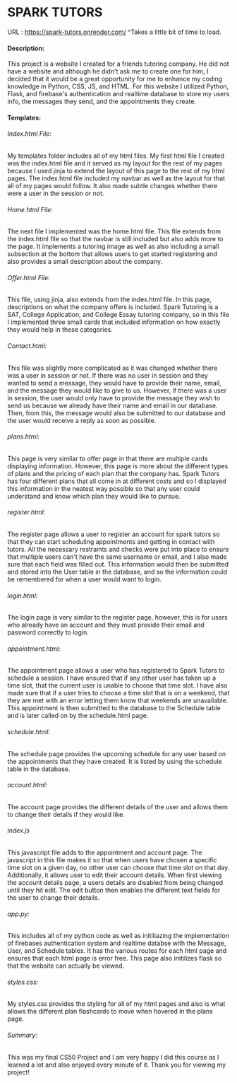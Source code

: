 # SPARK TUTORS
URL : https://spark-tutors.onrender.com/
^Takes a little bit of time to load.

#### Description:
This project is a website I created for a friends tutoring company. He did not have a website and although he didn't ask me to create one for him, I decided that it would be a great opportunity for me to enhance my coding knowledge in Python, CSS, JS, and HTML. For this website I utilized Python, Flask, and firebase's authentication and realtime database to store my users info, the messages they send, and the appointments they create.

#### Templates:

###### Index.html File:
My templates folder includes all of my html files. My first html file I created was the index.html file and it served as my layout for the rest of my pages because I used jinja to extend the layout of this page to the rest of my html pages. The index.html file included my navbar as well as the layout for that all of my pages would follow. It also made subtle changes whether there were a user in the session or not.

###### Home.html File:
The next file I implemented was the home.html file. This file extends from the index.html file so that the navbar is still included but also adds more to the page. It implements a tutoring image as well as also including a small subsection at the bottom that allows users to get started registering and also provides a small description about the company.

###### Offer.html File:
This file, using jinja, also extends from the index.html file. In this page, descriptions on what the company offers is included. Spark Tutoring is a SAT, College Application, and College Essay tutoring company, so in this file I implemented three small cards that included information on how exactly they would help in these categories.

###### Contact.html:
This file was slightly more complicated as it was changed whether there was a user in session or not. If there was no user in session and they wanted to send a message, they would have to provide their name, email, and the message they would like to give to us. However, if there was a user in session, the user would only have to provide the message they wish to send us because we already have their name and email in our database. Then, from this, the message would also be submitted to our database and the user would receive a reply as soon as possible.

###### plans.html:
This page is very similar to offer page in that there are multiple cards displaying information. However, this page is more about the different types of plans and the pricing of each plan that the company has. Spark Tutors has four different plans that all come in at different costs and so I displayed this information in the neatest way possible so that any user could understand and know which plan they would like to pursue.

###### register.html:
The register page allows a user to register an account for spark tutors so that they can start scheduling appointments and getting in contact with tutors. All the necessary restraints and checks were put into place to ensure that multiple users can't have the same username or email, and I also made sure that each field was filled out. This information would then be submitted and stored into the User table in the database, and so the information could be remembered for when a user would want to login.

###### login.html:
The login page is very similar to the register page, however, this is for users who already have an account and they must provide their email and password correctly to login.

###### appointment.html:
The appointment page allows a user who has registered to Spark Tutors to schedule a session. I have ensured that if any other user has taken up a time slot, that the current user is unable to choose that time slot. I have also made sure that if a user tries to choose a time slot that is on a weekend, that they are met with an error letting them know that weekends are unavailable. This appointment is then submitted to the database to the Schedule table and is later called on by the schedule.html page.

###### schedule.html:
The schedule page provides the upcoming schedule for any user based on the appointments that they have created. It is listed by using the schedule table in the database.

###### account.html:
The account page provides the different details of the user and allows them to change their details if they would like.

###### index.js
This javascript file adds to the appointment and account page. The javascript in this file makes it so that when users have chosen a specific time slot on a given day, no other user can choose that time slot on that day. Additionally, it allows user to edit their account details. When first viewing the account details page, a users details are disabled from being changed until they hit edit. The edit button then enables the different text fields for the user to change their details.

###### app.py:
This includes all of my python code as well as initiliazing the implementation of firebases authentication system and realtime databse with the Message, User, and Schedule tables. It has the various routes for each html page and ensures that each html page is error free. This page also initilizes flask so that the website can actually be viewed.

###### styles.css:
My styles.css provides the styling for all of my html pages and also is what allows the different plan flashcards to move when hovered in the plans page.

###### Summary:
This was my final CS50 Project and I am very happy I did this course as I learned a lot and also enjoyed every minute of it. Thank you for viewing my project!
